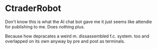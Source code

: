 # CtraderRobot
Don't know this is what the AI chat bot gave me it just seems like attendie for publishing to me. Does nothing plus.

Because how depracates a weird m. dissassembled f.c. system. too and overlapped on its own anyway by pre and post as terminals.
